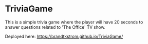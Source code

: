 # TriviaGame

This is a simple trivia game where the player will have 20 seconds to answer questions related to 'The Office' TV show.

Deployed here: https://brandtkstrom.github.io/TriviaGame/
